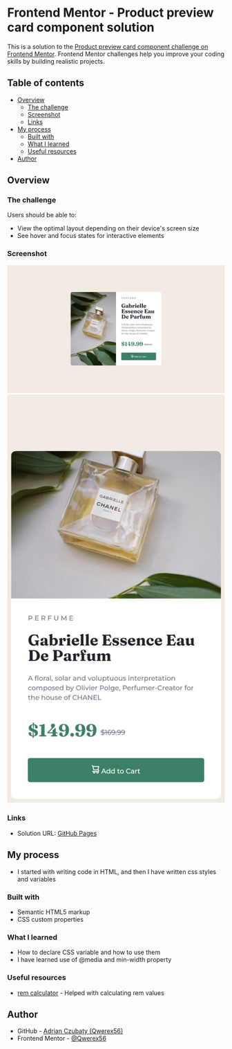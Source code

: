 # Frontend Mentor - Product preview card component solution

This is a solution to the [Product preview card component challenge on Frontend Mentor](https://www.frontendmentor.io/challenges/product-preview-card-component-GO7UmttRfa). Frontend Mentor challenges help you improve your coding skills by building realistic projects. 

## Table of contents

- [Overview](#overview)
  - [The challenge](#the-challenge)
  - [Screenshot](#screenshot)
  - [Links](#links)
- [My process](#my-process)
  - [Built with](#built-with)
  - [What I learned](#what-i-learned)
  - [Useful resources](#useful-resources)
- [Author](#author)

## Overview

### The challenge

Users should be able to:

- View the optimal layout depending on their device's screen size
- See hover and focus states for interactive elements

### Screenshot

![](./screenshot.jpeg)
![](./screenshot-mobile.jpeg)

### Links

- Solution URL: [GitHub Pages](https://qwerex56.github.io/product-preview-card-component-main/)

## My process

- I started with writing code in HTML, and then I have written css styles and variables

### Built with

- Semantic HTML5 markup
- CSS custom properties
### What I learned

- How to declare CSS variable and how to use them
- I have learned use of @media and min-width property

### Useful resources

- [rem calculator](https://nekocalc.com/px-to-rem-converter) - Helped with calculating rem values

## Author

- GitHub - [Adrian Czubaty (Qwerex56)](https://github.com/Qwerex56)
- Frontend Mentor - [@Qwerex56](https://www.frontendmentor.io/profile/Qwerex56)
